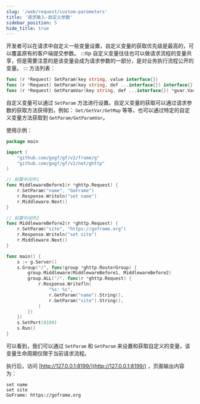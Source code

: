 ```yaml
---
slug: '/web/request/custom-parameters'
title: '请求输入-自定义参数'
sidebar_position: 5
hide_title: true
---
```


开发者可以在请求中自定义一些变量设置，自定义变量的获取优先级是最高的，可以覆盖原有的客户端提交参数。
:::tip
自定义变量往往也可以做请求流程的变量共享，但是需要注意的是该变量会成为请求参数的一部分，是对业务执行流程公开的变量。
:::
方法列表：

```go
func (r *Request) SetParam(key string, value interface{})
func (r *Request) GetParam(key string, def ...interface{}) interface{}
func (r *Request) GetParamVar(key string, def ...interface{}) *gvar.Var
```

自定义变量可以通过 `SetParam` 方法进行设置。自定义变量的获取可以通过请求参数的获取方法获得到，例如： `Get/GetVar/GetMap` 等等，也可以通过特定的自定义变量方法获取到 `GetParam/GetParamVar`。

使用示例：

```go
package main

import (
    "github.com/gogf/gf/v2/frame/g"
    "github.com/gogf/gf/v2/net/ghttp"
)

// 前置中间件1
func MiddlewareBefore1(r *ghttp.Request) {
    r.SetParam("name", "GoFrame")
    r.Response.Writeln("set name")
    r.Middleware.Next()
}

// 前置中间件2
func MiddlewareBefore2(r *ghttp.Request) {
    r.SetParam("site", "https://goframe.org")
    r.Response.Writeln("set site")
    r.Middleware.Next()
}

func main() {
    s := g.Server()
    s.Group("/", func(group *ghttp.RouterGroup) {
        group.Middleware(MiddlewareBefore1, MiddlewareBefore2)
        group.ALL("/", func(r *ghttp.Request) {
            r.Response.Writefln(
                "%s: %s",
                r.GetParam("name").String(),
                r.GetParam("site").String(),
            )
        })
    })
    s.SetPort(8199)
    s.Run()
}
```

可以看到，我们可以通过 `SetParam` 和 `GetParam` 来设置和获取自定义的变量，该变量生命周期仅限于当前请求流程。

执行后，访问 [http://127.0.0.1:8199/](http://127.0.0.1:8199/) ，页面输出内容为：

```
set name
set site
GoFrame: https://goframe.org
```